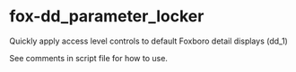 # fox-dd_parameter_locker
Quickly apply access level controls to default Foxboro detail displays (dd_1) 
 
See comments in script file for how to use. 
